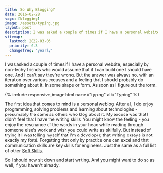 ```yaml
---
title: So Why Blogging?
date: 2016-02-28
tags: [blogging]
image: /assets/typing.jpg
layout: post
description: I was asked a couple of times if I have a personal website, especially by non-techy friends who would assume that if I can build one I should have one. And I can't say they're wrong.
sitemap:
  lastmod: 2022-03-03
  priority: 0.3
  changefreq: 'yearly'
---
```


I was asked a couple of times if I have a personal website, especially by non-techy friends who would assume that if I can build one I should have one. And I can't say they're wrong. But the answer was always no, with an iteration over various excuses and a feeling that I should probably do something about it. In some shape or form. As soon as I figure out the form.

<!--break-->

{% include responsive_image.html name="typing" alt="Typing" %}

The first idea that comes to mind is a personal weblog. After all, I do enjoy programming, solving problems and learning about technologies - presumably the same as others who blog about it. My excuse was that I didn't feel that I have the writing skills. You might know the feeling - you enjoy the resonance of the words in your head while reading through someone else's work and wish you could write as skilfully. But instead of trying it I was telling myself that I'm a developer, that writing essays is not exactly my forté. Forgetting that only by practice one can excel and that communication skills are key skills for engineers. Just the same as a full list of other [Soft Skills](http://competency-matrix.blogspot.ie/2009/01/competency-matrix.html).

 So I should now sit down and start writing. And you might want to do so as well, if you haven't already.
